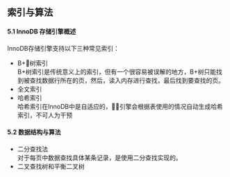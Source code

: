 ## 索引与算法

#### 5.1 InnoDB 存储引擎概述
InnoDB存储引擎支持以下三种常见索引：
- B+树索引<br>
    B+树索引是传统意义上的索引，但有一个很容易被误解的地方，B+树只能找到被查找数据行所在的页，然后，读入内存进行查找，最后找到要查找的页。
- 全文索引
- 哈希索引<br>
    哈希索引在InnoDB中是自适应的，引擎会根据表使用的情况自动生成哈希索引，不可人为干预

#### 5.2 数据结构与算法
- 二分查找法<br>
    对于每页中数据查找具体某条记录，是使用二分查找实现的。
- 二叉查找树和平衡二叉树
    